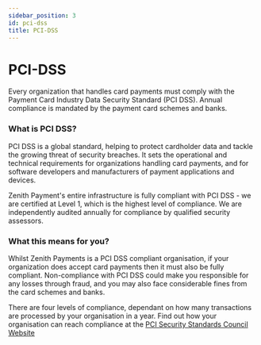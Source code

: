 ```yaml
---
sidebar_position: 3
id: pci-dss
title: PCI-DSS
---
```


# PCI-DSS
Every organization that handles card payments must comply with the Payment Card Industry Data Security Standard (PCI DSS). Annual compliance is mandated by the payment card schemes and banks.

### What is PCI DSS?
PCI DSS is a global standard, helping to protect cardholder data and tackle the growing threat of security breaches. It sets the operational and technical requirements for organizations handling card payments, and for software developers and manufacturers of payment applications and devices.

Zenith Payment's entire infrastructure is fully compliant with PCI DSS - we are certified at Level 1, which is the highest level of compliance. We are independently audited annually for compliance by qualified security assessors.

### What this means for you?
Whilst Zenith Payments is a PCI DSS compliant organisation, if your organization does accept card payments then it must also be fully compliant. Non-compliance with PCI DSS could make you responsible for any losses through fraud, and you may also face considerable fines from the card schemes and banks.

There are four levels of compliance, dependant on how many transactions are processed by your organisation in a year. Find out how your organisation can reach compliance at the [PCI Security Standards Council Website](https://www.pcisecuritystandards.org/pci_security/maintaining_payment_security)